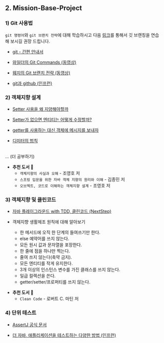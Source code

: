 ## 2. Mission-Base-Project

### 1) Git 사용법
`git 명령어`와 `git 브랜치 전략`에 대해 학습하시고 다음 [링크](https://learngitbranching.js.org/?locale=ko)를 통해서 깃 브랜칭을 연습해 보시길 권장 드립니다.

- [git - 간편 안내서](https://rogerdudler.github.io/git-guide/index.ko.html)

- [와일더의 Git Commands (동영상)](https://youtu.be/JsRD2AWxxFg)

- [웨지의 Git 브랜치 전략 (동영상)](https://youtu.be/jeaf8OXYO1g)

- [git과 github (인프런)](https://www.inflearn.com/course/git-and-github)

### 2) 객체지향 설계

- [Setter 사용을 왜 지양해야할까](https://velog.io/@hope1213/Setter-%EC%82%AC%EC%9A%A9%EC%9D%84-%EC%99%9C-%EC%A7%80%EC%96%91%ED%95%B4%EC%95%BC%ED%95%A0%EA%B9%8C)

- [Setter가 없으면 엔티티는 어떻게 수정할까?](https://www.inflearn.com/questions/16235)

- [getter를 사용하는 대신 객체에 메시지를 보내자](https://tecoble.techcourse.co.kr/post/2020-04-28-ask-instead-of-getter/)

- [디미터의 법칙](https://mangkyu.tistory.com/147)
<br>
... (더 공부하기)

* **추천 도서 📖**
    * `객체지향의 사실과 오해` - 조영호 저
    * `스프링 입문을 위한 자바 객체 지향의 원리와 이해` - 김종민 저
    * `오브젝트, 코드로 이해하는 객체지향 설계` - 조영호 저

### 3) 객체지향 및 클린코드

- [자바 플레이그라운드 with TDD, 클린코드 (NextStep)](https://edu.nextstep.camp/s/RFY359FE)

- 객체지향 생활체조 원칙에 대해 알아보기
    * 한 메서드에 오직 한 단계의 들여쓰기만 한다.
    * else 예약어를 쓰지 않는다.
    * 모든 원시 값과 문자열을 포장한다.
    * 한 줄에 점을 하나만 찍는다.
    * 줄여 쓰지 않는다(축약 금지).
    * 모든 엔티티를 작게 유지한다.
    * 3개 이상의 인스턴스 변수를 가진 클래스를 쓰지 않는다.
    * 일급 컬렉션을 쓴다.
    * getter/setter/프로퍼티를 쓰지 않는다.

* **추천 도서 📖**
    * `Clean Code` - 로버트 C. 마틴 저

### 4) 단위 테스트

- [AssertJ 공식 문서](https://assertj.github.io/doc/)

- [더 자바, 애플리케이션을 테스트하는 다양한 방법 (인프런)](https://www.inflearn.com/course/the-java-application-test/dashboard)

